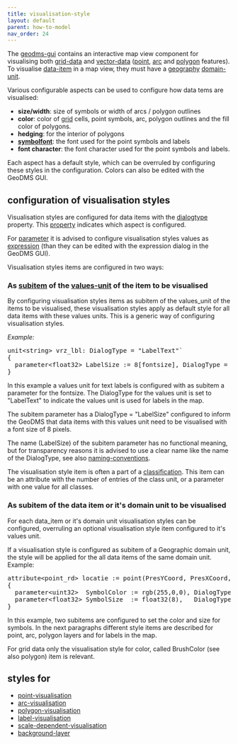 ```yaml
---
title: visualisation-style
layout: default
parent: how-to-model
nav_order: 24
---
```

The [geodms-gui](geodms-gui) contains an interactive map view component for visualising both [grid-data](grid-data) and [vector-data](vector-data) ([point](point), [arc](arc) and [polygon](polygon) features). To visualise [data-item](data-item) in a map view, they must have a [geography](geography) [domain-unit](domain-unit).

Various configurable aspects can be used to configure how data tems are visualised:

-   **size/width**: size of symbols or width of arcs / polygon outlines
-   **color**: color of [grid](grid) cells, point symbols, arc, polygon outlines and the fill color of polygons.
-   **hedging**: for the interior of polygons
-   **[symbolfont](symbolfont)**: the font used for the point symbols and labels
-   **font character**: the font character used for the point symbols and labels.

Each aspect has a default style, which can be overruled by configuring these styles in the configuration. Colors can also be edited with the GeoDMS GUI.

## configuration of visualisation styles

Visualisation styles are configured for data items with the [dialogtype](dialogtype) property. This [property](property) indicates which aspect is configured.

For [parameter](parameter) it is advised to configure visualisation styles values as [expression](expression) (than they can be edited with the expression dialog in the GeoDMS GUI).

Visualisation styles items are configured in two ways:

### As [subitem](subitem) of the [values-unit](values-unit) of the item to be visualised

By configuring visualisation styles items as subitem of the values_unit of the items to be visualised, these visualisation styles apply as default style for all data items with these values units. This is a generic way of configuring visualisation styles.

*Example:*
<pre>
unit&lt;string&gt; vrz_lbl: DialogType = "LabelText"`
{
  parameter&lt;float32&gt; LabelSize := 8[fontsize], DialogType = "LabelSize";
}
</pre>

In this example a values unit for text labels is configured with as subitem a parameter for the fontsize. The DialogType for the values unit is set to "LabelText" to indicate the values unit is used for labels in the map.

The subitem parameter has a DialogType = "LabelSize" configured to inform the GeoDMS that data items with this values unit need to be visualised with a font size of 8 pixels.

The name (LabelSize) of the subitem parameter has no functional meaning, but for transparency reasons it is advised to use a clear name like the name of
the DialogType, see also [naming-conventions](naming-conventions).

The visualisation style item is often a part of a [classification](classification). This item can be an attribute with the number of entries of the class unit, or a parameter with one value for all classes.

### As subitem of the data item or it's domain unit to be visualised

For each data_item or it's domain unit visualisation styles can be configured, overruling an optional visualisation style item configured to it's values unit.

If a visualisation style is configured as subitem of a Geographic domain unit, the style will be applied for the all data items of the same domain unit. Example:

<pre>
attribute&lt;point_rd&gt; locatie := point(PresYCoord, PresXCoord, point_rd)
{
  parameter&lt;uint32&gt;  SymbolColor := rgb(255,0,0), DialogType = "SymbolColor"
  parameter&lt;float32&gt; SymbolSize  := float32(8),   DialogType = "SymbolSize";
}
</pre>

In this example, two subitems are configured to set the color and size for symbols. In the next paragraphs different style items are described for point, arc, polygon layers and for labels in the map.

For grid data only the visualisation style for color, called BrushColor (see also polygon) item is relevant.

## styles for

-   [point-visualisation](point-visualisation)
-   [arc-visualisation](arc-visualisation)
-   [polygon-visualisation](polygon-visualisation)
-   [label-visualisation](label-visualisation)
-   [scale-dependent-visualisation](scale-dependent-visualisation)
-   [background-layer](background-layer)